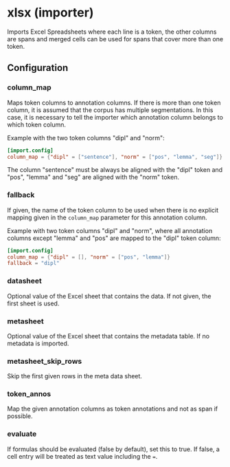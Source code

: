 # xlsx (importer)

Imports Excel Spreadsheets where each line is a token, the other columns are
spans and merged cells can be used for spans that cover more than one token.

## Configuration

###  column_map

Maps token columns to annotation columns. If there is more than one
token column, it is assumed that the corpus has multiple segmentations.
In this case, it is necessary to tell the importer which annotation column belongs to which token column.

Example with the two token columns "dipl" and "norm":

```toml
[import.config]
column_map = {"dipl" = ["sentence"], "norm" = ["pos", "lemma", "seg"]}
```
The column "sentence" must be always be aligned with the "dipl" token
and "pos", "lemma" and "seg" are aligned with the "norm" token.

###  fallback

If given, the name of the token column to be used when there is no
explicit mapping given in the `column_map` parameter for this annotation
column.

Example with two token columns "dipl" and "norm", where all annotation
columns except "lemma" and "pos" are mapped to the "dipl" token column:

```toml
[import.config]
column_map = {"dipl" = [], "norm" = ["pos", "lemma"]}
fallback = "dipl"
```

###  datasheet

Optional value of the Excel sheet that contains the data. If not given,
the first sheet is used.

###  metasheet

Optional value of the Excel sheet that contains the metadata table. If
no metadata is imported.

###  metasheet_skip_rows

Skip the first given rows in the meta data sheet.

###  token_annos

Map the given annotation columns as token annotations and not as span if possible.

###  evaluate

If formulas should be evaluated (false by default), set this to true. If false,
a cell entry will be treated as text value including the `=`.

